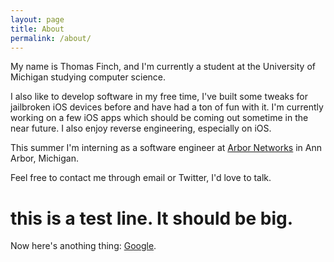 ```yaml
---
layout: page
title: About
permalink: /about/
---
```


My name is Thomas Finch, and I'm currently a student at the University of Michigan studying computer science. 

I also like to develop software in my free time, I've built some tweaks for jailbroken iOS devices before and have had a ton of fun with it. I'm currently working on a few iOS apps which should be coming out sometime in the near future. I also enjoy reverse engineering, especially on iOS. 

This summer I'm interning as a software engineer at [Arbor Networks](http://www.arbornetworks.com/) in Ann Arbor, Michigan. 

Feel free to contact me through email or Twitter, I'd love to talk.

# this is a test line. It should be big.

Now here's anothing thing: [Google](www.google.com).
